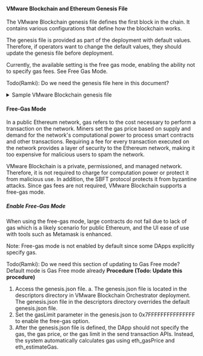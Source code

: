 #### VMware Blockchain and Ethereum Genesis File
The VMware Blockchain genesis file defines the first block in the chain. It contains various configurations that define how the blockchain works.

The genesis file is provided as part of the deployment with default values. Therefore, if operators want to change the default values, they should update the genesis file before deployment.

Currently, the available setting is the free gas mode, enabling the ability not to specify gas fees. See Free Gas Mode.

Todo(Ramki): Do we need the genesis file here in this document?
<details>
    <summary>Sample VMware Blockchain genesis file</summary>

    {
        "config": {
            "chainId": 5000,
            "homesteadBlock": 0,
            "eip155Block": 0,
            "eip158Block": 0
        },
        "alloc": {
            "262c0d7ab5ffd4ede2199f6ea793f819e1abb019": {
            "balance": "12345"
            },
            "5bb088f57365907b1840e45984cae028a82af934": {
            "balance": "0xabcdef"
            },
            "0000a12b3f3d6c9b0d3f126a83ec2dd3dad15f39": {
            "balance": "0x7fffffffffffffff"
            }
        },
        "nonce": "0x000000000000000",
        "difficulty": "0x400",
        "mixhash": "0x0000000000000000000000000000000000000000000000000000000000000000",
        "parentHash": "0x0000000000000000000000000000000000000000000000000000000000000000",
        "gasLimit": "0xf4240"
    }

</details>

#### Free-Gas Mode
In a public Ethereum network, gas refers to the cost necessary to perform a transaction on the network. Miners set the gas price based on supply and demand for the network's computational power to process smart contracts and other transactions. Requiring a fee for every transaction executed on the network provides a layer of security to the Ethereum network, making it too expensive for malicious users to spam the network.

VMware Blockchain is a private, permissioned, and managed network. Therefore, it is not required to charge for computation power or protect it from malicious use. In addition, the SBFT protocol protects it from byzantine attacks. Since gas fees are not required, VMware Blockchain supports a free-gas mode.

##### Enable Free-Gas Mode
When using the free-gas mode, large contracts do not fail due to lack of gas which is a likely scenario for public Ethereum, and the UI ease of use with tools such as Metamask is enhanced.

Note: Free-gas mode is not enabled by default since some DApps explicitly specify gas.

Todo(Ramki): Do we need this section of updating to Gas Free mode? Default mode is Gas Free mode already
**Procedure (Todo: Update this procedure)**
1. Access the genesis.json file.
    a. The genesis.json file is located in the descriptors directory in VMware Blockchain Orchestrator deployment. The genesis.json file in the descriptors directory overrides the default genesis.json file.
2. Set the gasLimit parameter in the genesis.json to 0x7FFFFFFFFFFFFFFF to enable the free-gas option.
3. After the genesis.json file is defined,  the DApp should not specify the gas, the gas price, or the gas limit in the send transaction APIs. Instead, the system automatically calculates gas using eth_gasPrice and eth_estimateGas.